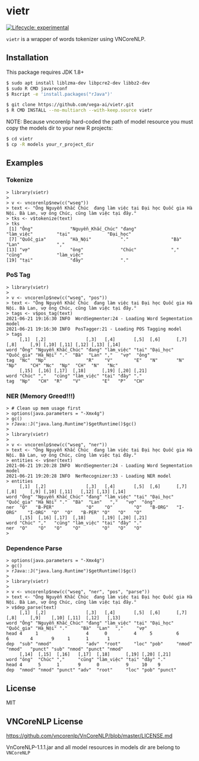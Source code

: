 
# vietr

<!-- badges: start -->
[![Lifecycle: experimental](https://img.shields.io/badge/lifecycle-experimental-orange.svg)](https://lifecycle.r-lib.org/articles/stages.html#experimental)
<!-- badges: end -->

`vietr` is a wrapper of words tokenizer using VNCoreNLP.

## Installation

This package requires JDK 1.8+

```bash
$ sudo apt install liblzma-dev libpcre2-dev libbz2-dev
$ sudo R CMD javareconf
$ Rscript -e 'install.packages("rJava")'
```

```bash
$ git clone https://github.com/vega-ai/vietr.git 
$ R CMD INSTALL --no-multiarch --with-keep.source vietr
```

NOTE: Because vncorenlp hard-coded the path of model resource you must copy the
models dir to your new R projects:

```bash
$ cd vietr 
$ cp -R models your_r_project_dir 
```

## Examples

### Tokenize 

```{r}
> library(vietr)
>
> v <- vncorenlp$new(c("wseg"))
> text <- "Ông Nguyễn Khắc Chúc  đang làm việc tại Đại học Quốc gia Hà Nội. Bà Lan, vợ ông Chúc, cũng làm việc tại đây."
> tks <- v$tokenize(text)
> tks
 [1] "Ông"              "Nguyễn_Khắc_Chúc" "đang"             "làm_việc"         "tại"              "Đại_học"         
 [7] "Quốc_gia"         "Hà_Nội"           "."                "Bà"               "Lan"              ","               
[13] "vợ"               "ông"              "Chúc"             ","                "cũng"             "làm_việc"        
[19] "tại"              "đây"              "."           
```

### PoS Tag

```{r}
> library(vietr)
>
> v <- vncorenlp$new(c("wseg", "pos"))
> text <- "Ông Nguyễn Khắc Chúc  đang làm việc tại Đại học Quốc gia Hà Nội. Bà Lan, vợ ông Chúc, cũng làm việc tại đây."
> tags <- v$pos_tag(text)
2021-06-21 19:16:30 INFO  WordSegmenter:24 - Loading Word Segmentation model
2021-06-21 19:16:30 INFO  PosTagger:21 - Loading POS Tagging model
> tags
     [,1]  [,2]               [,3]   [,4]       [,5]  [,6]      [,7]       [,8]     [,9] [,10] [,11] [,12] [,13] [,14]
word "Ông" "Nguyễn_Khắc_Chúc" "đang" "làm_việc" "tại" "Đại_học" "Quốc_gia" "Hà_Nội" "."  "Bà"  "Lan" ","   "vợ"  "ông"
tag  "Nc"  "Np"               "R"    "V"        "E"   "N"       "N"        "Np"     "CH" "Nc"  "Np"  "CH"  "N"   "Nc" 
     [,15]  [,16] [,17]  [,18]      [,19] [,20] [,21]
word "Chúc" ","   "cũng" "làm_việc" "tại" "đây" "."  
tag  "Np"   "CH"  "R"    "V"        "E"   "P"   "CH" 
```

### NER (Memory Greed!!!)

```{r} 
> # Clean up mem usage first
> options(java.parameters = "-Xmx4g")
> gc()
> rJava::J("java.lang.Runtime")$getRuntime()$gc()
>
> library(vietr)
>
> v <- vncorenlp$new(c("wseg", "ner"))
> text <- "Ông Nguyễn Khắc Chúc  đang làm việc tại Đại học Quốc gia Hà Nội. Bà Lan, vợ ông Chúc, cũng làm việc tại đây."
> entities <- v$ner(text)
2021-06-21 19:20:28 INFO  WordSegmenter:24 - Loading Word Segmentation model
2021-06-21 19:20:28 INFO  NerRecognizer:33 - Loading NER model
> entities
     [,1]  [,2]               [,3]   [,4]       [,5]  [,6]      [,7]       [,8]     [,9] [,10] [,11]   [,12] [,13] [,14]
word "Ông" "Nguyễn_Khắc_Chúc" "đang" "làm_việc" "tại" "Đại_học" "Quốc_gia" "Hà_Nội" "."  "Bà"  "Lan"   ","   "vợ"  "ông"
ner  "O"   "B-PER"            "O"    "O"        "O"   "B-ORG"   "I-ORG"    "I-ORG"  "O"  "O"   "B-PER" "O"   "O"   "O"  
     [,15]  [,16] [,17]  [,18]      [,19] [,20] [,21]
word "Chúc" ","   "cũng" "làm_việc" "tại" "đây" "."  
ner  "O"    "O"   "O"    "O"        "O"   "O"   "O"  
> 
```

### Dependence Parse

```
> options(java.parameters = "-Xmx4g")
> gc()
> rJava::J("java.lang.Runtime")$getRuntime()$gc()
>
> library(vietr)
>
> v <- vncorenlp$new(c("wseg", "ner", "pos", "parse"))
> text <- "Ông Nguyễn Khắc Chúc  đang làm việc tại Đại học Quốc gia Hà Nội. Bà Lan, vợ ông Chúc, cũng làm việc tại đây."
> v$dep_parse(text)
     [,1]  [,2]               [,3]   [,4]       [,5]  [,6]      [,7]       [,8]     [,9]    [,10] [,11]  [,12]   [,13] 
word "Ông" "Nguyễn_Khắc_Chúc" "đang" "làm_việc" "tại" "Đại_học" "Quốc_gia" "Hà_Nội" "."     "Bà"  "Lan"  ","     "vợ"  
head 4     1                  4      0          4     5         6          6        4       9     1      1       1     
dep  "sub" "nmod"             "adv"  "root"     "loc" "pob"     "nmod"     "nmod"   "punct" "sub" "nmod" "punct" "nmod"
     [,14]  [,15]  [,16]   [,17]  [,18]      [,19] [,20] [,21]  
word "ông"  "Chúc" ","     "cũng" "làm_việc" "tại" "đây" "."    
head 4      5      1       9      0          9     10    9      
dep  "nmod" "nmod" "punct" "adv"  "root"     "loc" "pob" "punct"
```

## License 

MIT

## VNCoreNLP License

https://github.com/vncorenlp/VnCoreNLP/blob/master/LICENSE.md 

VnCoreNLP-1.1.1.jar and all model resources in models dir are belong to `VNCoreNLP`


